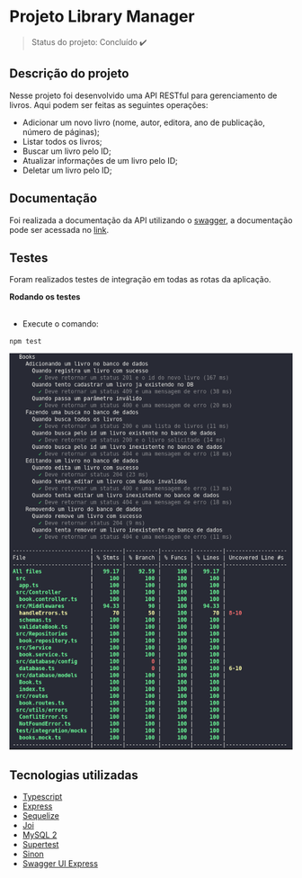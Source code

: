 # Projeto Library Manager

> Status do projeto: Concluído :heavy_check_mark:

## Descrição do projeto

Nesse projeto foi desenvolvido uma API RESTful para gerenciamento de livros. Aqui podem ser feitas as seguintes operações:

- Adicionar um novo livro (nome, autor, editora, ano de publicação, número de páginas);
- Listar todos os livros;
- Buscar um livro pelo ID;
- Atualizar informações de um livro pelo ID;
- Deletar um livro pelo ID;


## Documentação

Foi realizada a documentação da API utilizando o [swagger](https://swagger.io/), a documentação pode ser acessada no [link]().


## Testes
Foram realizados testes de integração em todas as rotas da aplicação.

<summary><strong> Rodando os testes </strong></summary><br />

- Execute o comando:
 ```
 npm test
 ```

![cobertura_de_testes](testes.png)



## Tecnologias utilizadas

- [Typescript](https://www.typescriptlang.org/)
- [Express](http://expressjs.com/)
- [Sequelize](https://sequelize.org/docs/v6/)
- [Joi](https://www.npmjs.com/package/joi)
- [MySQL 2](https://www.npmjs.com/package/mysql2)
- [Supertest](https://www.npmjs.com/package/supertest)
- [Sinon](https://www.npmjs.com/package/sinon)
- [Swagger UI Express](https://www.npmjs.com/package/swagger-ui-express)
